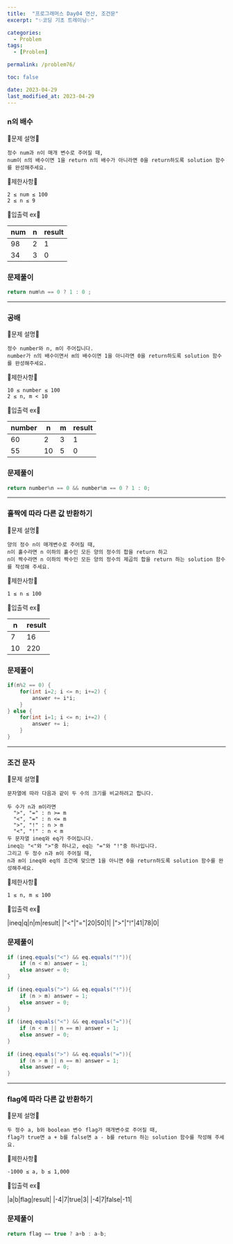 ```yaml
---
title:  "프로그래머스 Day04 연산, 조건문"
excerpt: "✨코딩 기초 트레이닝✨"

categories:
  - Problem
tags:
  - [Problem]

permalink: /problem76/

toc: false

date: 2023-04-29
last_modified_at: 2023-04-29
---
```


### n의 배수

💫문제 설명💫

```
정수 num과 n이 매개 변수로 주어질 때, 
num이 n의 배수이면 1을 return n의 배수가 아니라면 0을 return하도록 solution 함수를 완성해주세요.
```

💫제한사항💫

```
2 ≤ num ≤ 100
2 ≤ n ≤ 9
```

💫입출력 ex💫

|num|n|result|
|---|---|---|
|98|2|1|
|34|3|0|


### 문제풀이

```java
return num%n == 0 ? 1 : 0 ;
```

<hr>

### 공배

💫문제 설명💫

```
정수 number와 n, m이 주어집니다. 
number가 n의 배수이면서 m의 배수이면 1을 아니라면 0을 return하도록 solution 함수를 완성해주세요.
```

💫제한사항💫

```
10 ≤ number ≤ 100
2 ≤ n, m < 10
```

💫입출력 ex💫

|number|n|m|result|
|---|---|---|---|
|60|2|3|1|
|55|10|5|0|

### 문제풀이

```java
return number%n == 0 && number%m == 0 ? 1 : 0;
```

<hr>

### 홀짝에 따라 다른 값 반환하기

💫문제 설명💫

```
양의 정수 n이 매개변수로 주어질 때, 
n이 홀수라면 n 이하의 홀수인 모든 양의 정수의 합을 return 하고 
n이 짝수라면 n 이하의 짝수인 모든 양의 정수의 제곱의 합을 return 하는 solution 함수를 작성해 주세요.
```

💫제한사항💫

```
1 ≤ n ≤ 100
```

💫입출력 ex💫

|n|result|
|---|---|
|7|16|
|10|220|

### 문제풀이

```java
if(n%2 == 0) {
	for(int i=2; i <= n; i+=2) {
		answer += i*i;
	}
} else {
	for(int i=1; i <= n; i+=2) {
		answer += i;
	}
}
```

<hr>

### 조건 문자

💫문제 설명💫

```
문자열에 따라 다음과 같이 두 수의 크기를 비교하려고 합니다.

두 수가 n과 m이라면
  ">", "=" : n >= m
  "<", "=" : n <= m
  ">", "!" : n > m
  "<", "!" : n < m
두 문자열 ineq와 eq가 주어집니다. 
ineq는 "<"와 ">"중 하나고, eq는 "="와 "!"중 하나입니다. 
그리고 두 정수 n과 m이 주어질 때, 
n과 m이 ineq와 eq의 조건에 맞으면 1을 아니면 0을 return하도록 solution 함수를 완성해주세요.
```

💫제한사항💫

```
1 ≤ n, m ≤ 100
```

💫입출력 ex💫

|ineq|q|n|m|result|
|"<"|"="|20|50|1|
|">"|"!"|41|78|0|

### 문제풀이

```java
if (ineq.equals("<") && eq.equals("!")){
	if (n < m) answer = 1;
	else answer = 0;
} 
        
if (ineq.equals(">") && eq.equals("!")){
	if (n > m) answer = 1;
	else answer = 0;
}
        
if (ineq.equals("<") && eq.equals("=")){
	if (n < m || n == m) answer = 1;
	else answer = 0;
}
        
if (ineq.equals(">") && eq.equals("=")){
	if (n > m || n == m) answer = 1;
	else answer = 0;
}
```

<hr>

### flag에 따라 다른 값 반환하기

💫문제 설명💫

```
두 정수 a, b와 boolean 변수 flag가 매개변수로 주어질 때, 
flag가 true면 a + b를 false면 a - b를 return 하는 solution 함수를 작성해 주세요.
```

💫제한사항💫

```
-1000 ≤ a, b ≤ 1,000
```

💫입출력 ex💫

|a|b|flag|result|
|-4|7|true|3|
|-4|7|false|-11|

### 문제풀이

```java
return flag == true ? a+b : a-b;
```
